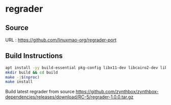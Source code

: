 # regrader

## Source
URL : https://github.com/linuxmao-org/regrader-port

## Build Instructions
```sh
apt install -yy build-essential pkg-config libx11-dev libcairo2-dev libjack-jackd2-dev mesa-common-dev
mkdir build && cd build
make -j$(nproc)
make install
```

Build latest regrader from source https://github.com/zynthbox/zynthbox-dependencies/releases/download/RC-5/regrader-1.0.0.tar.gz